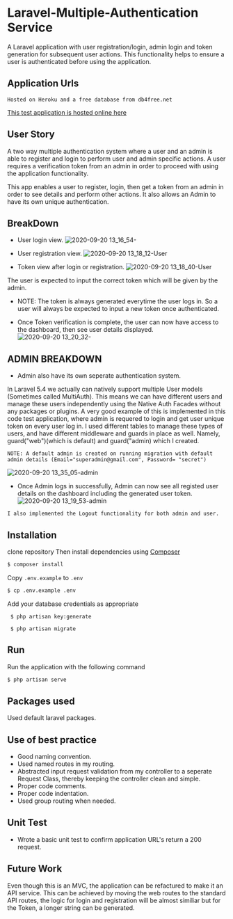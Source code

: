 
# Laravel-Multiple-Authentication Service

A Laravel application with user registration/login, admin login and token generation for subsequent user actions. 
This functionality helps to ensure a user is authenticated before using the application.

## Application Urls
`Hosted on Heroku and a free database from db4free.net`

[This test application is hosted online here](http://patricia-code-test.herokuapp.com/login)


## User Story
A two way multiple authentication system where a user and an admin is able to register and login to perform user and admin
specific actions. A user requires a verification token
from an admin in order to proceed with using the application functionality.

This app enables a user to register, login, then get a token from an admin in order to see details and perform other actions.
It also allows an Admin to have its own unique authentication.



## BreakDown
* User login view.
![2020-09-20 13_16_54-](https://user-images.githubusercontent.com/38590494/93711214-5c1d6680-fb44-11ea-89bc-de41f858f7b7.png)

* User registration view.
![2020-09-20 13_18_12-User](https://user-images.githubusercontent.com/38590494/93711215-5d4e9380-fb44-11ea-9e65-cd44f43bad5b.png)


* Token view after login or registration.
![2020-09-20 13_18_40-User](https://user-images.githubusercontent.com/38590494/93711216-5de72a00-fb44-11ea-8f72-4715da3381e0.png)

The user is expected to input the correct token which will be given by the admin.

 * NOTE: The token is always generated everytime the user logs in. So a user will always be expected to input a new token once authenticated.


* Once Token verification is complete, the user can now have access to the dashboard, then see user details displayed.
![2020-09-20 13_20_32-](https://user-images.githubusercontent.com/38590494/93711218-5e7fc080-fb44-11ea-8f87-9c155aa797a7.png)

## ADMIN BREAKDOWN
* Admin also have its own seperate authentication system.

In Laravel 5.4 we actually can natively support multiple User models (Sometimes called MultiAuth). This means we can have different users and manage these users independently using the Native Auth Facades without any packages or plugins. A very good example of this is implemented in this code test application, where admin is requered to login and get user unique token on every user log in. I used different tables to manage these types of users, and have different middleware and guards in place as well. Namely, guard("web")(which is default) and guard("admin) which I created.

`NOTE: A default admin is created on running migration with default admin details (Email="superadmin@gmail.com", Password= "secret")`


![2020-09-20 13_35_05-admin](https://user-images.githubusercontent.com/38590494/93711428-2bd6c780-fb46-11ea-9e91-5c61570e7872.png)


* Once Admin logs in successfully, Admin can now see all registed user details on the dashboard including the generated user token.
![2020-09-20 13_19_53-admin](https://user-images.githubusercontent.com/38590494/93711217-5de72a00-fb44-11ea-9666-20a70773af53.png)

`I also implemented the Logout functionality for both admin and user.`

## Installation

clone repository
Then install dependencies using [Composer](https://getcomposer.org/doc/00-intro.md)
```bash
$ composer install
```

Copy `.env.example` to `.env`
```bash
$ cp .env.example .env
```
Add your database credentials as appropriate

``` $ php artisan key:generate```

``` $ php artisan migrate```





## Run
Run the application with the following command
```bash
$ php artisan serve
```



## Packages used
Used default laravel packages.


## Use of best practice
* Good naming convention.
* Used named routes in my routing.
* Abstracted input request validation from my controller to a seperate Request Class, thereby keeping the controller clean and simple.
* Proper code comments.
* Proper code indentation.
* Used group routing when needed.


## Unit Test
* Wrote a basic unit test to confirm application URL's return a 200 request.


## Future Work
Even though this is an MVC, the application can be refactured to make it an API service. This can be achieved by moving the web routes to the standard API routes, the logic for login and registration will be almost similiar but for the Token, a longer string can be generated.